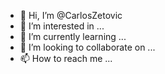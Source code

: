- 👋 Hi, I’m @CarlosZetovic
- 👀 I’m interested in ...
- 🌱 I’m currently learning ...
- 💞️ I’m looking to collaborate on ...
- 📫 How to reach me ...

<!---
CarlosZetovic/CarlosZetovic is a ✨ special ✨ repository because its `README.md` (this file) appears on your GitHub profile.
You can click the Preview link to take a look at your changes.
--->
